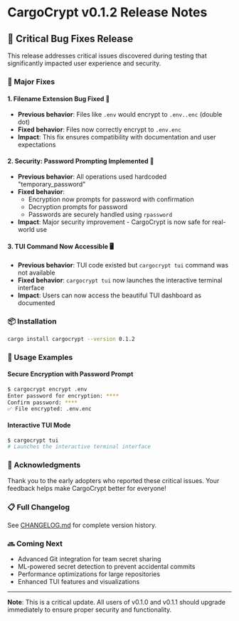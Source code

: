 # CargoCrypt v0.1.2 Release Notes

## 🎉 Critical Bug Fixes Release

This release addresses critical issues discovered during testing that significantly impacted user experience and security.

### 🐛 Major Fixes

#### 1. **Filename Extension Bug Fixed** 🔧
- **Previous behavior**: Files like `.env` would encrypt to `.env..enc` (double dot)
- **Fixed behavior**: Files now correctly encrypt to `.env.enc`
- **Impact**: This fix ensures compatibility with documentation and user expectations

#### 2. **Security: Password Prompting Implemented** 🔐
- **Previous behavior**: All operations used hardcoded "temporary_password"
- **Fixed behavior**: 
  - Encryption now prompts for password with confirmation
  - Decryption prompts for password
  - Passwords are securely handled using `rpassword`
- **Impact**: Major security improvement - CargoCrypt is now safe for real-world use

#### 3. **TUI Command Now Accessible** 🖥️
- **Previous behavior**: TUI code existed but `cargocrypt tui` command was not available
- **Fixed behavior**: `cargocrypt tui` now launches the interactive terminal interface
- **Impact**: Users can now access the beautiful TUI dashboard as documented

### 📦 Installation

```bash
cargo install cargocrypt --version 0.1.2
```

### 🚀 Usage Examples

#### Secure Encryption with Password Prompt
```bash
$ cargocrypt encrypt .env
Enter password for encryption: ****
Confirm password: ****
✅ File encrypted: .env.enc
```

#### Interactive TUI Mode
```bash
$ cargocrypt tui
# Launches the interactive terminal interface
```

### 🙏 Acknowledgments

Thank you to the early adopters who reported these critical issues. Your feedback helps make CargoCrypt better for everyone!

### 📋 Full Changelog

See [CHANGELOG.md](./cargocrypt/CHANGELOG.md) for complete version history.

### 🔜 Coming Next

- Advanced Git integration for team secret sharing
- ML-powered secret detection to prevent accidental commits
- Performance optimizations for large repositories
- Enhanced TUI features and visualizations

---

**Note**: This is a critical update. All users of v0.1.0 and v0.1.1 should upgrade immediately to ensure proper security and functionality.